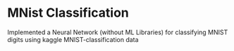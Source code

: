 # MNist Classification
Implemented a Neural Network (without ML Libraries) for classifying MNIST digits using kaggle
MNIST-classification data
